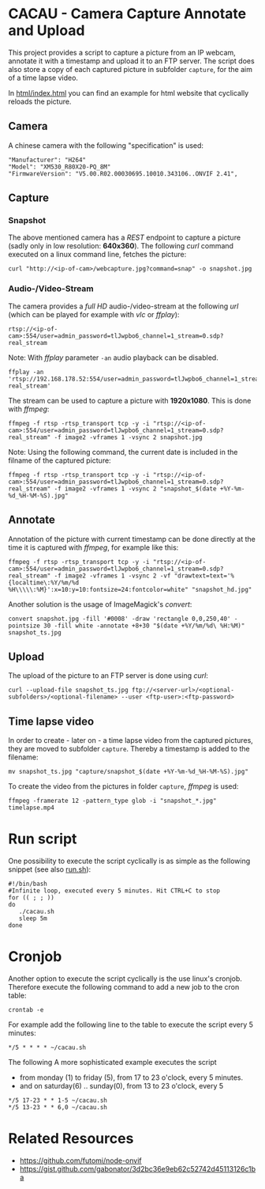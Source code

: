 # CACAU - Camera Capture Annotate and Upload

This project provides a script to capture a picture from an IP webcam, annotate it with a timestamp and upload it to an FTP server.
The script does also store a copy of each captured picture in subfolder `capture`, for the aim of a time lapse video.

In [html/index.html](html/index.html) you can find an example for html website that cyclically reloads the picture.


## Camera

A chinese camera with the following "specification" is used:
```
"Manufacturer": "H264"
"Model": "XM530_R80X20-PQ_8M"
"FirmwareVersion": "V5.00.R02.00030695.10010.343106..ONVIF 2.41",
```


## Capture

### Snapshot
The above mentioned camera has a *REST* endpoint to capture a picture (sadly only in low resolution: **640x360**). The following *curl* command executed on a linux command line, fetches the picture:
```
curl "http://<ip-of-cam>/webcapture.jpg?command=snap" -o snapshot.jpg
```

### Audio-/Video-Stream
The camera provides a *full HD* audio-/video-stream at the following *url* (which can be played for example with *vlc* or *ffplay*):
```
rtsp://<ip-of-cam>:554/user=admin_password=tlJwpbo6_channel=1_stream=0.sdp?real_stream
```

Note: With *ffplay* parameter `-an` audio playback can be disabled.
```
ffplay -an 'rtsp://192.168.178.52:554/user=admin_password=tlJwpbo6_channel=1_stream=0.sdp?real_stream'
```



The stream can be used to capture a picture with **1920x1080**. This is done with *ffmpeg*:
```
ffmpeg -f rtsp -rtsp_transport tcp -y -i "rtsp://<ip-of-cam>:554/user=admin_password=tlJwpbo6_channel=1_stream=0.sdp?real_stream" -f image2 -vframes 1 -vsync 2 snapshot.jpg
```


Note: Using the following command, the current date is included in the filname of the captured picture:
```
ffmpeg -f rtsp -rtsp_transport tcp -y -i "rtsp://<ip-of-cam>:554/user=admin_password=tlJwpbo6_channel=1_stream=0.sdp?real_stream" -f image2 -vframes 1 -vsync 2 "snapshot_$(date +%Y-%m-%d_%H-%M-%S).jpg"
```


## Annotate

Annotation of the picture with current timestamp can be done directly at the time it is captured with *ffmpeg*, for example like this:
```
ffmpeg -f rtsp -rtsp_transport tcp -y -i "rtsp://<ip-of-cam>:554/user=admin_password=tlJwpbo6_channel=1_stream=0.sdp?real_stream" -f image2 -vframes 1 -vsync 2 -vf "drawtext=text='%{localtime\:%Y/%m/%d %H\\\\\:%M}':x=10:y=10:fontsize=24:fontcolor=white" "snapshot_hd.jpg"
```

Another solution is the usage of ImageMagick's *convert*:
```
convert snapshot.jpg -fill '#0008' -draw 'rectangle 0,0,250,40' -pointsize 30 -fill white -annotate +8+30 "$(date +%Y/%m/%d\ %H:%M)" snapshot_ts.jpg
```


## Upload 

The upload of the picture to an FTP server is done using *curl*:
```
curl --upload-file snapshot_ts.jpg ftp://<server-url>/<optional-subfolders>/<optional-filename> --user <ftp-user>:<ftp-password>
```


## Time lapse video

In order to create - later on - a time lapse video from the captured pictures, they are moved to subfolder `capture`. Thereby a timestamp is added to the filename:
```
mv snapshot_ts.jpg "capture/snapshot_$(date +%Y-%m-%d_%H-%M-%S).jpg"
```


To create the video from the pictures in folder `capture`, *ffmpeg* is used:
```
ffmpeg -framerate 12 -pattern_type glob -i "snapshot_*.jpg" timelapse.mp4
```


# Run script

One possibility to execute the script cyclically is as simple as the following snippet (see also [run.sh](run.sh)):

```
#!/bin/bash
#Infinite loop, executed every 5 minutes. Hit CTRL+C to stop
for (( ; ; ))
do
   ./cacau.sh
   sleep 5m
done
```


# Cronjob

Another option to execute the script cyclically is the use linux's cronjob. Therefore execute the following command to add a new job to the cron table:
```
crontab -e
```

For example add the following line to the table to execute the script every 5 minutes:
```
*/5 * * * * ~/cacau.sh
```

The following A more sophisticated example executes the script 
- from monday (1) to friday (5), from 17 to 23 o'clock, every 5 minutes.
- and on saturday(6) .. sunday(0), from 13 to 23 o'clock, every 5

```
*/5 17-23 * * 1-5 ~/cacau.sh
*/5 13-23 * * 6,0 ~/cacau.sh
```


# Related Resources
- https://github.com/futomi/node-onvif
- https://gist.github.com/gabonator/3d2bc36e9eb62c52742d45113126c1ba


